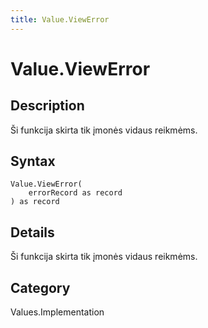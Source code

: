 ```yaml
---
title: Value.ViewError
---
```


# Value.ViewError


## Description

Ši funkcija skirta tik įmonės vidaus reikmėms.


## Syntax

```powerquery
Value.ViewError(
    errorRecord as record
) as record
```


## Details

Ši funkcija skirta tik įmonės vidaus reikmėms.



## Category
Values.Implementation
